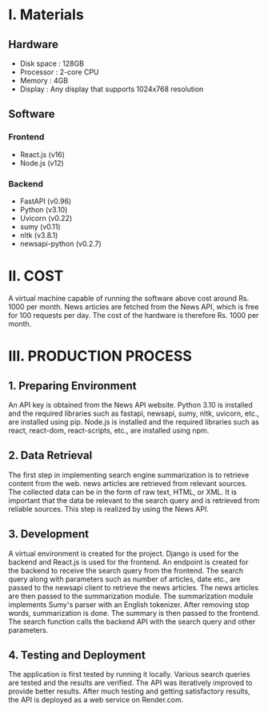 # I. Materials

## Hardware

- Disk space : 128GB
- Processor : 2-core CPU
- Memory : 4GB
- Display : Any display that supports 1024x768 resolution

## Software

### Frontend

- React.js (v16)
- Node.js (v12)

### Backend

- FastAPI (v0.96)
- Python (v3.10)
- Uvicorn (v0.22)
- sumy (v0.11)
- nltk (v3.8.1)
- newsapi-python (v0.2.7)

# II. COST

A virtual machine capable of running the software above cost around Rs. 1000 per month. News articles are fetched from the News API, which is free for 100 requests per day. The cost of the hardware is therefore Rs. 1000 per month.

# III. PRODUCTION PROCESS

## 1. Preparing Environment

An API key is obtained from the News API website. Python 3.10 is installed and the required libraries such as fastapi, newsapi, sumy, nltk, uvicorn, etc., are installed using pip. Node.js is installed and the required libraries such as react, react-dom, react-scripts, etc., are installed using npm.

## 2. Data Retrieval

The first step in implementing search engine summarization is to retrieve content from the web. news articles are retrieved from relevant sources. The collected data can be in the form of raw text, HTML, or XML. It is important that the data be relevant to the search query and is retrieved from reliable sources. This step is realized by using the News API.

## 3. Development

A virtual environment is created for the project. Django is used for the backend and React.js is used for the frontend. An endpoint is created for the backend to receive the search query from the frontend. The search query along with parameters such as number of articles, date etc., are passed to the newsapi client to retrieve the news articles. The news articles are then passed to the summarization module. The summarization module implements Sumy's parser with an English tokenizer. After removing stop words, summarization is done. The summary is then passed to the frontend. The search function calls the backend API with the search query and other parameters.

## 4. Testing and Deployment

The application is first tested by running it locally. Various search queries are tested and the results are verified. The API was iteratively improved to provide better results. After much testing and getting satisfactory results, the API is deployed as a web service on Render.com.
